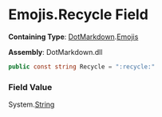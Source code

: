 # Emojis\.Recycle Field

**Containing Type**: [DotMarkdown](../../README.md)\.[Emojis](../README.md)

**Assembly**: DotMarkdown\.dll

```csharp
public const string Recycle = ":recycle:"
```

### Field Value

System\.[String](https://docs.microsoft.com/en-us/dotnet/api/system.string)